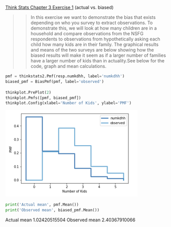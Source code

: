 [Think Stats Chapter 3 Exercise 1](http://greenteapress.com/thinkstats2/html/thinkstats2004.html#toc31) (actual vs. biased)

>> In this exercise we want to demonstrate the bias that exists depending on who you survey to extract observations. To demonstrate this, we will look at how many children are in a household and compare observations from the NSFG respondents to observations from hypothetically asking each child how many kids are in their family. The graphical results and means of the two surveys are below showing how the biased results will make it seem as if a larger number of families have a larger number of kids than in actuality.See below for the code, graph and mean calculations.

```Python
pmf = thinkstats2.Pmf(resp.numkdhh, label='numkdhh')
biased_pmf = BiasPmf(pmf, label='observed')

thinkplot.PrePlot(2)
thinkplot.Pmfs([pmf, biased_pmf])
thinkplot.Config(xlabel='Number of Kids', ylabel='PMF')
```

![graph](https://github.com/shireen121/dsp/blob/master/img/Actual_vs_Bias_Graph.png)

```python
print('Actual mean', pmf.Mean())
print('Observed mean', biased_pmf.Mean())
```

Actual mean 1.02420515504
Observed mean 2.40367910066
